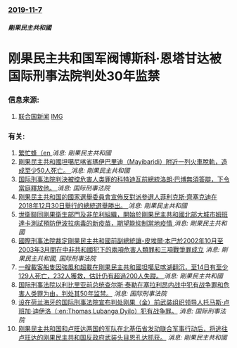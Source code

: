 ### [2019-11-7](/news/2019/11/7/index.md)

##### 剛果民主共和國
#  刚果民主共和国军阀博斯科·恩塔甘达被国际刑事法院判处30年监禁 




### 信息来源:

1. [联合国新闻](https://news.un.org/zh/story/2019/11/1045161) [IMG](https://global.unitednations.entermediadb.net/assets/mediadb/services/module/asset/downloads/preset/Libraries/Production+Library/07-11-2019_ICC_Bosco-Ntaganda.jpg/image770x420cropped.jpg)

### 有关:

1. [ 繁忙蜂（en ](/zh/news/2019/11/24/繁忙蜂-en.md) _消息: 剛果民主共和國_
2. [ 剛果民主共和國坦噶尼喀省瑪伊巴里迪（Mayibaridi）附近一列火車脫軌，造成至少50人死亡。 ](/zh/news/2019/09/12/剛果民主共和國坦噶尼喀省瑪伊巴里迪-Mayibaridi-附近一列火車脫軌-造成至少50人死亡.md) _消息: 剛果民主共和國_
3. [国际刑事法院判決被控危害人类罪的科特迪瓦前總統洛朗·巴博無須答辯，下令當庭釋放他。 ](/zh/news/2019/01/15/国际刑事法院判決被控危害人类罪的科特迪瓦前總統洛朗-巴博無須答辯-下令當庭釋放他.md) _消息: 国际刑事法院_
4. [刚果民主共和国的國家選舉委員會宣佈反對派參選人菲利克斯·齊塞克迪在2018年12月30日舉行的總統選舉勝出。 ](/zh/news/2019/01/10/刚果民主共和国的國家選舉委員會宣佈反對派參選人菲利克斯-齊塞克迪在2018年12月30日舉行的總統選舉勝出.md) _消息: 剛果民主共和國_
5. [世衛聯同剛果衛生部門及非牟利組織，開始於剛果民主共和國北部大城市姆班達卡測試預防伊波拉病毒的新疫苗，期望能抑制當地疫情 ](/zh/news/2018/05/21/世衛聯同剛果衛生部門及非牟利組織-開始於剛果民主共和國北部大城市姆班達卡測試預防伊波拉病毒的新疫苗-期望能抑制當地疫情.md) _消息: 剛果民主共和國_
6. [國際刑事法院裁定剛果民主共和國前副總統讓-皮埃爾·本巴於2002年10月至2003年3月間在中非共和國犯下的兩項危害人類罪和三項戰爭罪成立](/zh/news/2016/03/21/國際刑事法院裁定剛果民主共和國前副總統讓-皮埃爾-本巴於2002年10月至2003年3月間在中非共和國犯下的兩項危害人類.md) _消息: 剛果民主共和國, 国际刑事法院_
7. [一艘載客船隻因強風和超載在剛果民主共和國坦噶尼喀湖翻沉，至14日有至少129人死亡，232人獲救，估計仍有超過200人失蹤。 ](/zh/news/2014/12/12/一艘載客船隻因強風和超載在剛果民主共和國坦噶尼喀湖翻沉-至14日有至少129人死亡-232人獲救-估計仍有超過200人失.md) _消息: 剛果民主共和國_
8. [ 国际刑事法院以利比里亚前总统查尔斯·泰勒在塞拉利昂内战中犯有战争罪和危害人类罪为由，判处其50年监禁。](/zh/news/2012/05/30/国际刑事法院以利比里亚前总统查尔斯-泰勒在塞拉利昂内战中犯有战争罪和危害人类罪为由-判处其50年监禁.md) _消息: 国际刑事法院_
9. [ 设在荷兰海牙的国际刑事法院宣布判处刚果（金）前武装组织领导人托马斯·卢班加·迪伊洛（:en:Thomas Lubanga Dyilo）犯有战争罪。](/zh/news/2012/03/14/设在荷兰海牙的国际刑事法院宣布判处刚果-金-前武装组织领导人托马斯-卢班加-迪伊洛-en-Thomas-Lubang.md) _消息: 国际刑事法院_
10. [刚果民主共和国和卢旺达两国的军队在北基伍省发动联合军事行动后，将逃往卢旺达的刚果民主共和国反政府武装头目恩孔达抓获。](/zh/news/2009/01/22/刚果民主共和国和卢旺达两国的军队在北基伍省发动联合军事行动后-将逃往卢旺达的刚果民主共和国反政府武装头目恩孔达抓获.md) _消息: 剛果民主共和國_

